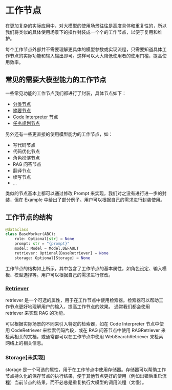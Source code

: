 # 工作节点

在更加复杂的实际应用中，对大模型的使用场景往往是高度具体和重复性的，所以我们将类似的具体使用场景下的操作封装成一个个的工作节点，以便于复用和维护。

每个工作节点外部并不需要理解更具体的模型参数或实现流程，只需要知道具体工作节点的实际功能和输入输出即可。这样可以大大降低使用者的使用门槛，提高使用效率。

## 常见的需要大模型能力的工作节点

一些常见功能的工作节点我们都进行了封装，具体节点如下：

- [分类节点](classify.md)
- [摘要节点](summary.md)
- [Code Interpreter 节点](ci.md)
- [任务规划节点](plan.md)

另外还有一些更直接的使用模型能力的工作节点，如：

- 写代码节点
- 代码优化节点
- 角色扮演节点
- RAG 问答节点
- 翻译节点
- 续写节点
- ...

类似的节点基本上都可以通过修改 Prompt 来实现，我们对之没有进行进一步的封装，但在 Example 中给出了部分例子。用户可以根据自己的需求进行封装使用。

## 工作节点的结构

```python
@dataclass
class BaseWorker(ABC):
    role: Optional[str] = None
    prompt: str = "{prompt}"
    model: Model = Model.DEFAULT
    retriever: Optional[BaseRetriever] = None
    storage: Optional[Storage] = None
```

工作节点的结构如上所示，其中包含了工作节点的基本属性，如角色设定、输入模板、模型选择等。用户可以根据自己的需求进行修改。

### [Retriever](../Agent/retriever.md)

retriever 是一个可选的属性，用于在工作节点中使用检索器。检索器可以帮助工作节点更好地理解用户的输入，提高工作节点的效果。
通常我们都会使用 retriever 来实现 RAG 的功能。

可以根据实际场景的不同来引入特定的检索器，如在 Code Interpreter 节点中使用 CodeRetriever 来检索代码片段，或在 RAG 问答节点中使用 RAGRetriever 来检索相关的文档，或通常都可以在工作节点中使用 WebSearchRetriever 来检索网络上的相关信息。

### Storage[未实现]

storage 是一个可选的属性，用于在工作节点中使用存储器。存储器可以帮助工作节点持久化的保存节点的执行结果，便于其他节点更好的使用（例如出错后重启流程）当前节点的结果，而不必总是重复执行大模型的调用流程（太慢）。

